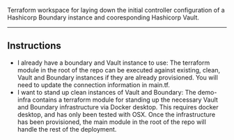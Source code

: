 Terraform workspace for laying down the initial controller configuration of a Hashicorp Boundary instance and cooresponding Hashicorp Vault.

---
Instructions
---
  - I already have a boundary and Vault instance to use:
The terraform module in the root of the repo can be executed against existing, clean, Vault and Boundary instances if they are already provisioned. You will need to update the connection information in main.tf. 
  - I want to stand up clean instances of Vault and Boundary:
The demo-infra contains a terraform module for standing up the necessary Vault and Boundary infrastructure via Docker desktop. This requires docker desktop, and has only been tested with OSX. Once the infrastructure has been provisioned, the main module in the root of the repo will handle the rest of the deployment. 

